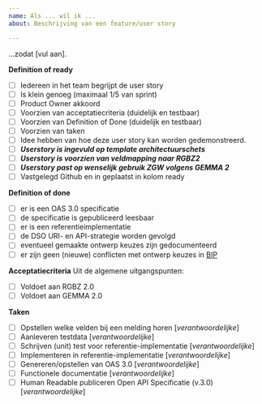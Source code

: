 ```yaml
---
name: Als ... wil ik ...
about: Beschrijving van een feature/user story

---
```


...zodat [vul aan].

**Definition of ready**
- [ ] Iedereen in het team begrijpt de user story
- [ ] Is klein genoeg (maximaal 1/5 van sprint)
- [ ] Product Owner akkoord
- [ ] Voorzien van acceptatiecriteria (duidelijk en testbaar)
- [ ] Voorzien van Definition of Done (duidelijk en testbaar)
- [ ] Voorzien van taken
- [ ] Idee hebben van hoe deze user story kan worden gedemonstreerd.
- [ ] _**Userstory is ingevuld op template architectuurschets**_
- [ ] **_Userstory is voorzien van veldmapping naar RGBZ2_**
- [ ] **_Userstory past op wenselijk gebruik ZGW volgens GEMMA 2_**
- [ ] Vastgelegd Github en in geplaatst in kolom ready

**Definition of done**
- [ ] er is een OAS 3.0 specificatie
- [ ] de specificatie is gepubliceerd leesbaar
- [ ] er is een referentieimplementatie
- [ ] de DSO URI- en API-strategie worden gevolgd
- [ ] eventueel gemaakte ontwerp keuzes zijn gedocumenteerd
- [ ] er zijn geen (nieuwe) conflicten met ontwerp keuzes in [BIP](https://github.com/VNG-Realisatie/Bevragingen-ingeschreven-personen/blob/master/docs/design_decisions.md)

**Acceptatiecriteria**
Uit de algemene uitgangspunten:
- [ ] Voldoet aan RGBZ 2.0
- [ ] Voldoet aan GEMMA 2.0

**Taken**
- [ ] Opstellen welke velden bij een melding horen [_verantwoordelijke_]
- [ ] Aanleveren testdata [_verantwoordelijke_]
- [ ] Schrijven (unit) test voor referentie-implementatie [_verantwoordelijke_]
- [ ] Implementeren in referentie-implementatie [_verantwoordelijke_]
- [ ] Genereren/opstellen van OAS 3.0 [_verantwoordelijke_]
- [ ] Functionele documentatie [_verantwoordelijke_]
- [ ] Human Readable publiceren Open API Specificatie (v.3.0) [_verantwoordelijke_]
